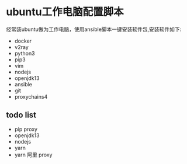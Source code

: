 # ubuntu工作电脑配置脚本

经常装ubuntu做为工作电脑，使用ansible脚本一键安装软件包,安装软件如下:
- docker
- v2ray
- python3
- pip3
- vim
- nodejs
- openjdk13
- ansible
- git
- proxychains4

## todo list
- pip proxy
- openjdk13
- nodejs
- yarn
- yarn 阿里 proxy


